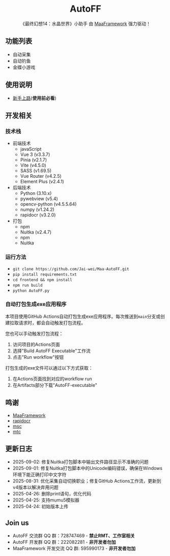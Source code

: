 <!-- markdownlint-disable MD033 MD041 -->
<div align="center">

# AutoFF

《最终幻想14：水晶世界》小助手
由 [MaaFramework](https://github.com/MaaXYZ/MaaFramework) 强力驱动！  

</div>

## 功能列表
- 自动采集
- 自动钓鱼
- 金蝶小游戏

## 使用说明
- [新手上路](https://kdocs.cn/l/cr7ysRpwQO6s)(**使用前必看**)

## 开发相关
### 技术栈
- 前端技术
  - javaScript
  - Vue 3 (v3.3.7)
  - Pinia (v2.1.7)
  - Vite (v4.5.0)
  - SASS (v1.69.5)
  - Vue Router (v4.2.5)
  - Element Plus (v2.4.1)
- 后端技术
  - Python (3.10.x)
  - pywebview (v5.4)
  - opencv-python (v4.5.5.64)
  - numpy (v1.24.2)
  - rapidocr (v3.2.0)
- 打包
  - npm
  - Nuitka (v2.4.7)
  - npm
  - Nuitka

### 运行方法
- `git clone https://github.com/Jai-wei/Maa-AutoFF.git`
- `pip install requirements.txt`
- `cd frontend && npm install`
- `npm run build`
- `python AutoFF.py`

### 自动打包生成exe应用程序
本项目使用GitHub Actions自动打包生成exe应用程序。每次推送到`main`分支或创建拉取请求时，都会自动触发打包流程。

您也可以手动触发打包流程：
1. 访问项目的Actions页面
2. 选择"Build AutoFF Executable"工作流
3. 点击"Run workflow"按钮

打包生成的exe文件可以通过以下方式获取：
1. 在Actions页面找到对应的workflow run
2. 在Artifacts部分下载"AutoFF-executable"

## 鸣谢
- [MaaFramework](https://github.com/MaaXYZ/MaaFramework)
- [rapidocr](https://github.com/RapidAI/RapidOCR)
- [msc](https://github.com/NakanoSanku/msc)
- [mtc](https://github.com/NakanoSanku/mtc)

## 更新日志
- 2025-09-02: 修复Nuitka打包脚本中输出文件路径显示不准确的问题
- 2025-09-01: 修复Nuitka打包脚本中的Unicode编码错误，确保在Windows环境下能正确打印中文字符
- 2025-08-31: 优化采集自动切换职业；修复GitHub Actions工作流，更新到v4版本以解决弃用问题
- 2025-04-26: 删除print语句，优化代码
- 2025-04-25: 支持mumu5模拟器
- 2025-04-24: 初始版本上传

## Join us
- AutoFF 交流群 QQ 群：728747469 - **禁止RMT、工作室相关**
- AutoFF 开发群 QQ 群：222082281 - **非开发者勿加**
- MaaFramework 开发交流 QQ 群: 595990173 - **非开发者勿加**
